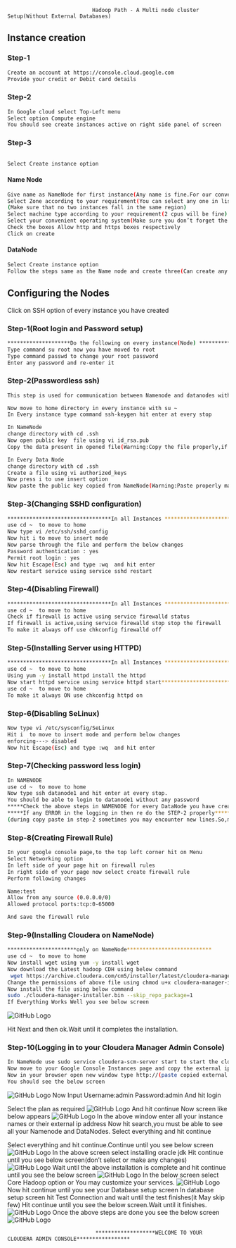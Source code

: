                                Hadoop Path - A Multi node cluster Setup(Without External Databases)


## Instance creation

### Step-1

```sh
Create an account at https://console.cloud.google.com
Provide your credit or Debit card details
```

### Step-2

```sh
In Google cloud select Top-Left menu 
Select option Compute engine
You should see create instances active on right side panel of screen
```
### Step-3

```sh

Select Create instance option
```

#### Name Node

```sh
Give name as NameNode for first instance(Any name is fine.For our convenience)
Select Zone according to your requirement(You can select any one in list.)
(Make sure that no two instances fall in the same region)
Select machine type according to your requirement(2 cpus will be fine)
Select your convenient operating system(Make sure you don’t forget the selected operating system and its version)
Check the boxes Allow http and https boxes respectively
Click on create 
```
#### DataNode
```sh
Select Create instance option
Follow the steps same as the Name node and create three(Can create any number ) instances with different names as datanode1,danode2,datanode3(again any name is fine.For convenience) respectively.
```

## Configuring the Nodes

Click on SSH option of every instance you have created

### Step-1(Root login and Password setup)

```sh
********************Do the following on every instance(Node) *******************************
Type command su root now you have moved to root
Type command passwd to change your root password
Enter any password and re-enter it
```

### Step-2(Passwordless ssh)

```sh
This step is used for communication between Namenode and datanodes without any authorization.For which we generate the public key in Namenode and copy the same as authorized_keys in  our data nodes.

Now move to home directory in every instance with su ~ 
In Every instance type command ssh-keygen hit enter at every stop

In NameNode
change directory with cd .ssh
Now open public key  file using vi id_rsa.pub
Copy the data present in opened file(Warning:Copy the file properly,if not you will face errors)

In Every Data Node
change directory with cd .ssh
Create a file using vi authorized_keys
Now press i to use insert option
Now paste the public key copied from NameNode(Warning:Paste properly make sure it is same as the id_rsa.pub of NameNode)
```

### Step-3(Changing SSHD configuration)

```sh
*********************************In all Instances *********************************************
use cd ~  to move to home 
Now type vi /etc/ssh/sshd_config
Now hit i to move to insert mode
Now parse through the file and perform the below changes
Password authentication : yes
Permit root login : yes
Now hit Escape(Esc) and type :wq  and hit enter 
Now restart service using service sshd restart
```

### Step-4(Disabling Firewall)

```sh
*********************************In all Instances *********************************************
use cd ~  to move to home 
Check if firewall is active using service firewalld status
If firewall is active,using service firewalld stop stop the firewall
To make it always off use chkconfig firewalld off
```

### Step-5(Installing Server using HTTPD)

```sh
*********************************In all Instances *********************************************
use cd ~  to move to home 
Using yum -y install httpd install the httpd
Now start httpd service using service httpd start*********************************In all Instances *********************************************
use cd ~  to move to home 
To make it always ON use chkconfig httpd on
```

### Step-6(Disabling SeLinux)

```sh
Now type vi /etc/sysconfig/SeLinux 
Hit i  to move to insert mode and perform below changes
enforcing---> disabled
Now hit Escape(Esc) and type :wq  and hit enter 
```

### Step-7(Checking password less login)

```sh
In NAMENODE
use cd ~  to move to home 
Now type ssh datanode1 and hit enter at every stop.
You should be able to login to datanode1 without any password
*****Check the above steps in NAMENODE for every DataNode you have created******
*****If any ERROR in the logging in then re do the STEP-2 properly********
(during copy paste in step-2 sometimes you may encounter new lines.So,make sure they are same)
```

### Step-8(Creating Firewall Rule)

```sh
In your google console page,to the top left corner hit on Menu  
Select Networking option
In left side of your page hit on firewall rules
In right side of your page now select create firewall rule
Perform following changes

Name:test
Allow from any source (0.0.0.0/0)
Allowed protocol ports:tcp:0-65000

And save the firewall rule
```

### Step-9(Installing Cloudera on NameNode)

```sh
**********************only on NameNode***************************
use cd ~  to move to home 
Now install wget using yum -y install wget
Now download the Latest hadoop CDH using below command
 wget https://archive.cloudera.com/cm5/installer/latest/cloudera-manager-installer.bin
Change the permissions of above file using chmod u+x cloudera-manager-installer.bin
Now install the file using below command
sudo ./cloudera-manager-installer.bin --skip_repo_package=1
If Everything Works Well you see below screen
```
![GitHub Logo](https://github.com/prashanth-ach/Hadoop-Strokes/blob/master/Path-A-Installation/imgs/1.png)

Hit Next and then ok.Wait until it completes the installation.


### Step-10(Logging in to your Cloudera Manager Admin Console)

```sh
In NameNode use sudo service cloudera-scm-server start to start the cloudera server.
Now move to your Google Console Instances page and copy the external ip of your Namenode
Now in your browser open new window type http://(paste copied external ip):7180 and hit enter
You should see the below screen
 ```
![GitHub Logo](https://github.com/prashanth-ach/Hadoop-Strokes/blob/master/Path-A-Installation/imgs/2.png)
Now Input 
Username:admin
Password:admin
And hit login

Select the plan as required
![GitHub Logo](https://github.com/prashanth-ach/Hadoop-Strokes/blob/master/Path-A-Installation/imgs/3.png)
And hit continue
Now screen like below appears
![GitHub Logo](https://github.com/prashanth-ach/Hadoop-Strokes/blob/master/Path-A-Installation/imgs/4.png)
In the above window enter all your instance names or their external ip address
Now hit search,you must be able to see all your Namenode and DataNodes.
Select everything and hit continue
 
Select everything and hit continue.Continue until you see below screen
![GitHub Logo](https://github.com/prashanth-ach/Hadoop-Strokes/blob/master/Path-A-Installation/imgs/5.png)
In the above screen select installing oracle jdk
Hit continue until you see below screen(don’t select or make any changes)
![GitHub Logo](https://github.com/prashanth-ach/Hadoop-Strokes/blob/master/Path-A-Installation/imgs/6.png)
Wait until the above installation is complete and hit continue until you see the below screen
![GitHub Logo](https://github.com/prashanth-ach/Hadoop-Strokes/blob/master/Path-A-Installation/imgs/7.png)
In the below screen select Core Hadoop option or You may customize your services.
![GitHub Logo](https://github.com/prashanth-ach/Hadoop-Strokes/blob/master/Path-A-Installation/imgs/8.png)
Now hit continue until you see your Database setup screen
In database setup screen hit Test Connection and wait until the test finishes(it May skip few)
Hit continue until you see the below screen.Wait until it finishes.
![GitHub Logo](https://github.com/prashanth-ach/Hadoop-Strokes/blob/master/Path-A-Installation/imgs/9.png)
Once the above steps are done you see the below screen
![GitHub Logo](https://github.com/prashanth-ach/Hadoop-Strokes/blob/master/Path-A-Installation/imgs/10.png)

                                *******************WELCOME TO YOUR CLOUDERA ADMIN CONSOLE*****************


